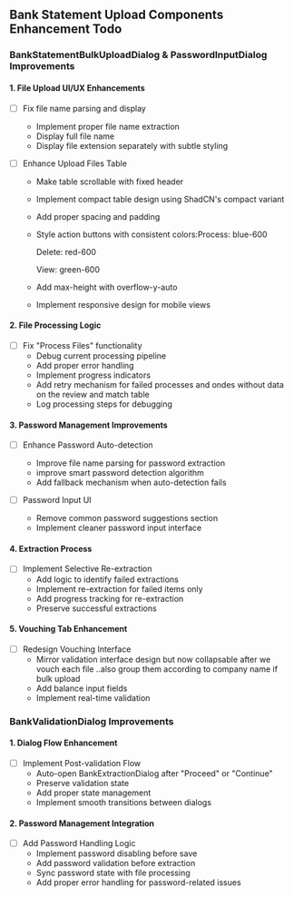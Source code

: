 ## Bank Statement Upload Components Enhancement Todo

### BankStatementBulkUploadDialog & PasswordInputDialog Improvements

#### 1. File Upload UI/UX Enhancements

- [ ] Fix file name parsing and display

  - Implement proper file name extraction
  - Display full file name
  - Display file extension separately with subtle styling
- [ ] Enhance Upload Files Table

  - Make table scrollable with fixed header
  - Implement compact table design using ShadCN's compact variant
  - Add proper spacing and padding
  - Style action buttons with consistent colors:Process: blue-600

    Delete: red-600

    View: green-600
  - Add max-height with overflow-y-auto
  - Implement responsive design for mobile views

#### 2. File Processing Logic

- [ ] Fix "Process Files" functionality
  - Debug current processing pipeline
  - Add proper error handling
  - Implement progress indicators
  - Add retry mechanism for failed processes and ondes without data on the review and match table
  - Log processing steps for debugging

#### 3. Password Management Improvements

- [ ] Enhance Password Auto-detection

  - Improve file name parsing for password extraction
  - improve smart password detection algorithm
  - Add fallback mechanism when auto-detection fails
- [ ] Password Input UI

  - Remove common password suggestions section
  - Implement cleaner password input interface

#### 4. Extraction Process

- [ ] Implement Selective Re-extraction
  - Add logic to identify failed extractions
  - Implement re-extraction for failed items only
  - Add progress tracking for re-extraction
  - Preserve successful extractions

#### 5. Vouching Tab Enhancement

- [ ] Redesign Vouching Interface
  - Mirror validation interface design but now collapsable after we vouch each file ..also group them according to company name  if bulk upload
  - Add balance input fields
  - Implement real-time validation

### BankValidationDialog Improvements

#### 1. Dialog Flow Enhancement

- [ ] Implement Post-validation Flow
  - Auto-open BankExtractionDialog after "Proceed" or "Continue"
  - Preserve validation state
  - Add proper state management
  - Implement smooth transitions between dialogs

#### 2. Password Management Integration

- [ ] Add Password Handling Logic
  - Implement password disabling before save
  - Add password validation before extraction
  - Sync password state with file processing
  - Add proper error handling for password-related issues
